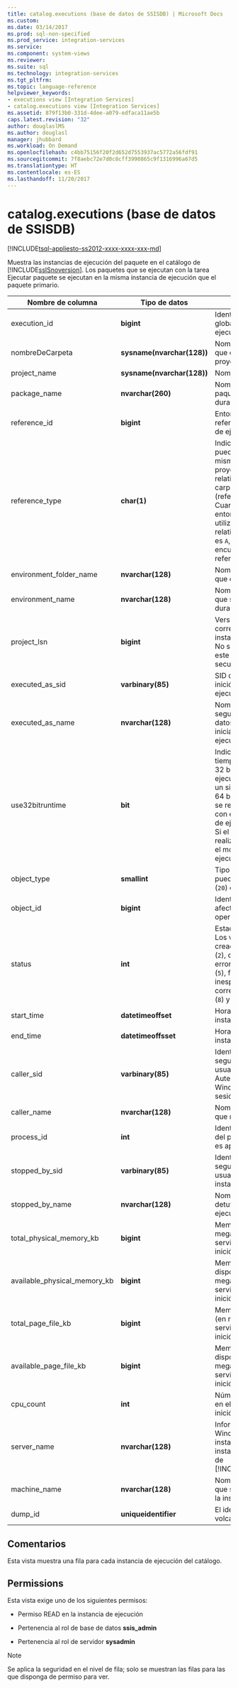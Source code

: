 ```yaml
---
title: catalog.executions (base de datos de SSISDB) | Microsoft Docs
ms.custom: 
ms.date: 03/14/2017
ms.prod: sql-non-specified
ms.prod_service: integration-services
ms.service: 
ms.component: system-views
ms.reviewer: 
ms.suite: sql
ms.technology: integration-services
ms.tgt_pltfrm: 
ms.topic: language-reference
helpviewer_keywords:
- executions view [Integration Services]
- catalog.executions view [Integration Services]
ms.assetid: 879f13b0-331d-4dee-a079-edfaca11ae5b
caps.latest.revision: "32"
author: douglaslMS
ms.author: douglasl
manager: jhubbard
ms.workload: On Demand
ms.openlocfilehash: c4bb75156f20f2d652d7553937ac5772a56fdf91
ms.sourcegitcommit: 7f8aebc72e7d0c8cff3990865c9f1316996a67d5
ms.translationtype: HT
ms.contentlocale: es-ES
ms.lasthandoff: 11/20/2017
---
```

# <a name="catalogexecutions-ssisdb-database"></a>catalog.executions (base de datos de SSISDB)
[!INCLUDE[tsql-appliesto-ss2012-xxxx-xxxx-xxx-md](../../includes/tsql-appliesto-ss2012-xxxx-xxxx-xxx-md.md)]

  Muestra las instancias de ejecución del paquete en el catálogo de [!INCLUDE[ssISnoversion](../../includes/ssisnoversion-md.md)]. Los paquetes que se ejecutan con la tarea Ejecutar paquete se ejecutan en la misma instancia de ejecución que el paquete primario.  
  
|Nombre de columna|Tipo de datos|Description|  
|-----------------|---------------|-----------------|  
|execution_id|**bigint**|Identificador (id.) único global de la instancia de ejecución.|  
|nombreDeCarpeta|**sysname(nvarchar(128))**|Nombre de la carpeta que contiene el proyecto.|  
|project_name|**sysname(nvarchar(128))**|Nombre del proyecto.|  
|package_name|**nvarchar(260)**|Nombre del primer paquete que se inició durante la ejecución.|  
|reference_id|**bigint**|Entorno al que hace referencia la instancia de ejecución.|  
|reference_type|**char(1)**|Indica si el entorno se puede encontrar en la misma carpeta que el proyecto (referencia relativa) o en una carpeta diferente (referencia absoluta). Cuando el valor es `R`, el entorno se encuentra utilizando una referencia relativa. Cuando el valor es `A`, el entorno se encuentra utilizando una referencia absoluta.|  
|environment_folder_name|**nvarchar(128)**|Nombre de la carpeta que contiene el entorno.|  
|environment_name|**nvarchar(128)**|Nombre del entorno al que se hizo referencia durante la ejecución.|  
|project_lsn|**bigint**|Versión del proyecto correspondiente a la instancia de ejecución. No se garantiza que este número sea secuencial.|  
|executed_as_sid|**varbinary(85)**|SID del usuario que inició la instancia de ejecución.|  
|executed_as_name|**nvarchar(128)**|Nombre de la entidad de seguridad de base de datos que se utilizó para iniciar la instancia de ejecución.|  
|use32bitruntime|**bit**|Indica si el motor en tiempo de ejecución de 32 bits se usa para ejecutar el paquete en un sistema operativo de 64 bits. Si el valor es `1`, se realiza la ejecución con el motor en tiempo de ejecución de 32 bits. Si el valor es `0`, se realiza la ejecución con el motor en tiempo de ejecución de 64 bits.|  
|object_type|**smallint**|Tipo de objeto. El objeto puede ser un proyecto (`20`) o un paquete (`30`).|  
|object_id|**bigint**|Identificador del objeto afectado por la operación.|  
|status|**int**|Estado de la operación. Los valores posibles son creado (`1`), en ejecución (`2`), cancelado (`3`), con errores (`4`), pendiente (`5`), finalizado inesperadamente (`6`), correcto (`7`), deteniendo (`8`) y completado (`9`).|  
|start_time|**datetimeoffset**|Hora a la que se inició la instancia de ejecución.|  
|end_time|**datetimeoffsset**|Hora a la que finalizó la instancia de ejecución.|  
|caller_sid|**varbinary(85)**|Identificador de seguridad (SID) del usuario si se utilizó Autenticación de Windows para iniciar sesión.|  
|caller_name|**nvarchar(128)**|Nombre de la cuenta que realizó la operación.|  
|process_id|**int**|Identificador de proceso del proceso externo, si es aplicable.|  
|stopped_by_sid|**varbinary(85)**|Identificador de seguridad (SID) del usuario que detuvo la instancia de ejecución.|  
|stopped_by_name|**nvarchar(128)**|Nombre del usuario que detuvo la instancia de ejecución.|  
|total_physical_memory_kb|**bigint**|Memoria física total (en megabytes) en el servidor cuando se inició la ejecución.|  
|available_physical_memory_kb|**bigint**|Memoria física disponible (en megabytes) en el servidor cuando se inició la ejecución.|  
|total_page_file_kb|**bigint**|Memoria de página total (en megabytes) en el servidor cuando se inició la ejecución.|  
|available_page_file_kb|**bigint**|Memoria de página disponible (en megabytes) en el servidor cuando se inició la ejecución.|  
|cpu_count|**int**|Número de CPU lógicas en el servidor cuando se inició la ejecución.|  
|server_name|**nvarchar(128)**|Información del servidor Windows y de la instancia asociada a una instancia especificada de [!INCLUDE[ssNoVersion](../../includes/ssnoversion-md.md)].|  
|machine_name|**nvarchar(128)**|Nombre del equipo en el que se está ejecutando la instancia del servidor.|  
|dump_id|**uniqueidentifier**|El identificador de un volcado de ejecución.|  
  
## <a name="remarks"></a>Comentarios  
 Esta vista muestra una fila para cada instancia de ejecución del catálogo.  
  
## <a name="permissions"></a>Permissions  
 Esta vista exige uno de los siguientes permisos:  
  
-   Permiso READ en la instancia de ejecución  
  
-   Pertenencia al rol de base de datos **ssis_admin**  
  
-   Pertenencia al rol de servidor **sysadmin**  
  
> [!NOTE]  
>  Se aplica la seguridad en el nivel de fila; solo se muestran las filas para las que disponga de permiso para ver.  
  
  
